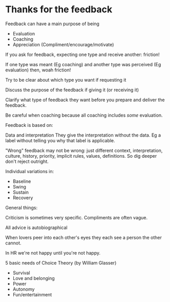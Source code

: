 ﻿# Thanks for the feedback





Feedback can have a main purpose of being

* Evaluation
* Coaching
* Appreciation (Compliment/encourage/motivate)

If you ask for feedback, expecting one type and receive another: friction!

If one type was meant (Eg coaching) and another type was perceived (Eg evaluation) then, woah friction!



Try to be clear about which type you want if requesting it

Discuss the purpose of the feedback if giving it (or receiving it)

Clarify what type of feedback they want before you prepare and deliver the feedback.



Be careful when coaching because all coaching includes *some* evaluation.



Feedback is based on:

Data and interpretation
They give the interpretation without the data. Eg a label without telling you why that label is applicable.



"Wrong" feedback may not be wrong: just different context, interpretation, culture, history, priority, implicit rules, values, definitions. So dig deeper don't reject outright.



Individual variations in:

* Baseline
* Swing
* Sustain
* Recovery


General things:



Criticism is sometimes very specific. Compliments are often vague.



All advice is autobiographical



When lovers peer into each other's eyes they each see a person the other cannot.



In HR we're not happy until you're not happy.



5 basic needs of Choice Theory (by William Glasser)



* Survival
* Love and belonging
* Power
* Autonomy
* Fun/entertainment